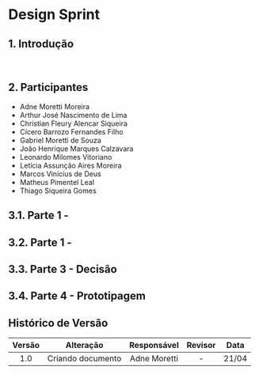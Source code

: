# Design Sprint

## 1. Introdução

&emsp;&emsp;

## 2. Participantes
- Adne Moretti Moreira
- Arthur José Nascimento de Lima
- Christian Fleury Alencar Siqueira
- Cícero Barrozo Fernandes Filho
- Gabriel Moretti de Souza
- João Henrique Marques Calzavara
- Leonardo Milomes Vitoriano
- Letícia Assunção Aires Moreira
- Marcos Vinicius de Deus
- Matheus Pimentel Leal
- Thiago Siqueira Gomes

## 3.1. Parte 1 - 

## 3.2. Parte 1 - 

## 3.3. Parte 3 - Decisão

## 3.4. Parte 4 - Prototipagem



## Histórico de Versão

| Versão |      Alteração       |                Responsável                 |    Revisor    | Data  |
| :----: | :------------------: | :----------------------------------------: | :-----------: | :---: | 
| 1.0 | Criando documento | Adne Moretti | - | 21/04 |  
